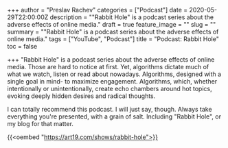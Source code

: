 +++
author = "Preslav Rachev"
categories = ["Podcast"]
date = 2020-05-29T22:00:00Z
description = "\"Rabbit Hole\" is a podcast series about the adverse effects of online media."
draft = true
feature_image = ""
slug = ""
summary = "\"Rabbit Hole\" is a podcast series about the adverse effects of online media."
tags = ["YouTube", "Podcast"]
title = "Podcast: Rabbit Hole"
toc = false

+++
"Rabbit Hole" is a podcast series about the adverse effects of online media. Those are hard to notice at first. Yet, algorithms dictate much of what we watch, listen or read about nowadays. Algorithms, designed with a single goal in mind- to maximize engagement. Algorithms, which, whether intentionally or unintentionally, create echo chambers around hot topics, evoking deeply hidden desires and radical thoughts.

I can totally recommend this podcast. I will just say, though. Always take everything you're presented, with a grain of salt. Including "Rabbit Hole", or my blog for that matter.

{{<oembed "https://art19.com/shows/rabbit-hole">}}